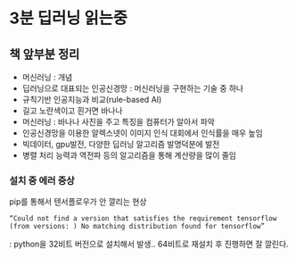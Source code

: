 # 3분 딥러닝 읽는중
## 책 앞부분 정리
- 머신러닝 : 개념
- 딥러닝으로 대표되는 인공신경망 : 머신러닝을 구현하는 기술 중 하나
- 규칙기반 인공지능과 비교(rule-based AI)
 - 길고 노란색이고 흰거면 바나나
- 머신러닝 : 바나나 사진을 주고 특징을 컴퓨터가 알아서 파악
- 인공신경망을 이용한 알렉스넷이 이미지 인식 대회에서 인식률을 매우 높임
- 빅데이터, gpu발전, 다양한 딥러닝 알고리즘 발명덕분에 발전
- 병렬 처리 능력과 역전파 등의 알고리즘을 통해 계산량을 많이 줄임

### 설치 중 에러 증상
pip를 통해서 텐서플로우가 안 깔리는 현상
```
“Could not find a version that satisfies the requirement tensorflow (from versions: ) No matching distribution found for tensorflow”
```
: python을 32비트 버전으로 설치해서 발생.. 64비트로 재설치 후 진행하면 잘 깔린다.